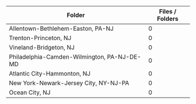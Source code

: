 | Folder                                      |   Files / Folders |
|---------------------------------------------|-------------------|
| Allentown-Bethlehem-Easton, PA-NJ           |                 0 |
| Trenton-Princeton, NJ                       |                 0 |
| Vineland-Bridgeton, NJ                      |                 0 |
| Philadelphia-Camden-Wilmington, PA-NJ-DE-MD |                 0 |
| Atlantic City-Hammonton, NJ                 |                 0 |
| New York-Newark-Jersey City, NY-NJ-PA       |                 0 |
| Ocean City, NJ                              |                 0 |